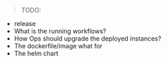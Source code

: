 > TODO: 
- release
- What is the running workflows?
- How Ops should upgrade the deployed instances?
- The dockerfile/image what for
- The helm chart